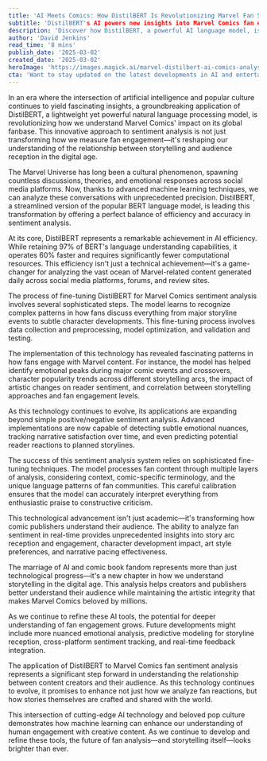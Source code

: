 ```yaml
---
title: 'AI Meets Comics: How DistilBERT Is Revolutionizing Marvel Fan Sentiment Analysis'
subtitle: 'DistilBERT's AI powers new insights into Marvel Comics fan engagement'
description: 'Discover how DistilBERT, a powerful AI language model, is transforming the way we understand Marvel Comics fan engagement through advanced sentiment analysis. This groundbreaking application combines cutting-edge technology with pop culture to reveal unprecedented insights into storytelling and audience reception.'
author: 'David Jenkins'
read_time: '8 mins'
publish_date: '2025-03-02'
created_date: '2025-03-02'
heroImage: 'https://images.magick.ai/marvel-distilbert-ai-comics-analysis.jpg'
cta: 'Want to stay updated on the latest developments in AI and entertainment? Follow us on LinkedIn for exclusive insights into how technology is reshaping the future of storytelling!'
---
```


In an era where the intersection of artificial intelligence and popular culture continues to yield fascinating insights, a groundbreaking application of DistilBERT, a lightweight yet powerful natural language processing model, is revolutionizing how we understand Marvel Comics' impact on its global fanbase. This innovative approach to sentiment analysis is not just transforming how we measure fan engagement—it's reshaping our understanding of the relationship between storytelling and audience reception in the digital age.

The Marvel Universe has long been a cultural phenomenon, spawning countless discussions, theories, and emotional responses across social media platforms. Now, thanks to advanced machine learning techniques, we can analyze these conversations with unprecedented precision. DistilBERT, a streamlined version of the popular BERT language model, is leading this transformation by offering a perfect balance of efficiency and accuracy in sentiment analysis.

At its core, DistilBERT represents a remarkable achievement in AI efficiency. While retaining 97% of BERT's language understanding capabilities, it operates 60% faster and requires significantly fewer computational resources. This efficiency isn't just a technical achievement—it's a game-changer for analyzing the vast ocean of Marvel-related content generated daily across social media platforms, forums, and review sites.

The process of fine-tuning DistilBERT for Marvel Comics sentiment analysis involves several sophisticated steps. The model learns to recognize complex patterns in how fans discuss everything from major storyline events to subtle character developments. This fine-tuning process involves data collection and preprocessing, model optimization, and validation and testing.

The implementation of this technology has revealed fascinating patterns in how fans engage with Marvel content. For instance, the model has helped identify emotional peaks during major comic events and crossovers, character popularity trends across different storytelling arcs, the impact of artistic changes on reader sentiment, and correlation between storytelling approaches and fan engagement levels.

As this technology continues to evolve, its applications are expanding beyond simple positive/negative sentiment analysis. Advanced implementations are now capable of detecting subtle emotional nuances, tracking narrative satisfaction over time, and even predicting potential reader reactions to planned storylines.

The success of this sentiment analysis system relies on sophisticated fine-tuning techniques. The model processes fan content through multiple layers of analysis, considering context, comic-specific terminology, and the unique language patterns of fan communities. This careful calibration ensures that the model can accurately interpret everything from enthusiastic praise to constructive criticism.

This technological advancement isn't just academic—it's transforming how comic publishers understand their audience. The ability to analyze fan sentiment in real-time provides unprecedented insights into story arc reception and engagement, character development impact, art style preferences, and narrative pacing effectiveness.

The marriage of AI and comic book fandom represents more than just technological progress—it's a new chapter in how we understand storytelling in the digital age. This analysis helps creators and publishers better understand their audience while maintaining the artistic integrity that makes Marvel Comics beloved by millions.

As we continue to refine these AI tools, the potential for deeper understanding of fan engagement grows. Future developments might include more nuanced emotional analysis, predictive modeling for storyline reception, cross-platform sentiment tracking, and real-time feedback integration.

The application of DistilBERT to Marvel Comics fan sentiment analysis represents a significant step forward in understanding the relationship between content creators and their audience. As this technology continues to evolve, it promises to enhance not just how we analyze fan reactions, but how stories themselves are crafted and shared with the world.

This intersection of cutting-edge AI technology and beloved pop culture demonstrates how machine learning can enhance our understanding of human engagement with creative content. As we continue to develop and refine these tools, the future of fan analysis—and storytelling itself—looks brighter than ever.